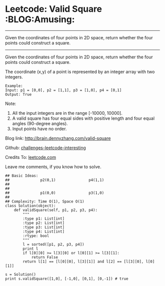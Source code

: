 # Leetcode: Valid Square     :BLOG:Amusing:


---

Given the coordinates of four points in 2D space, return whether the four points could construct a square.  

---

Given the coordinates of four points in 2D space, return whether the four points could construct a square.  

The coordinate (x,y) of a point is represented by an integer array with two integers.  

    Example:
    Input: p1 = [0,0], p2 = [1,1], p3 = [1,0], p4 = [0,1]
    Output: True

Note:  

1.  All the input integers are in the range [-10000, 10000].
2.  A valid square has four equal sides with positive length and four equal angles (90-degree angles).
3.  Input points have no order.

Blog link: <http://brain.dennyzhang.com/valid-square>  

Github: [challenges-leetcode-interesting](https://github.com/DennyZhang/challenges-leetcode-interesting/tree/master/valid-square)  

Credits To: [leetcode.com](https://leetcode.com/problems/valid-square/description)  

Leave me comments, if you know how to solve.  

    ## Basic Ideas:
    ##              p2(0,1)               p4(1,1)
    ##
    ##
    ##              p1(0,0)               p3(1,0)
    ##
    ## Complexity: Time O(1), Space O(1)
    class Solution(object):
        def validSquare(self, p1, p2, p3, p4):
            """
            :type p1: List[int]
            :type p2: List[int]
            :type p3: List[int]
            :type p4: List[int]
            :rtype: bool
            """
            l = sorted([p1, p2, p3, p4])
            print l
            if l[0][0] >= l[3][0] or l[0][1] >= l[3][1]:
                return False
            return l[1] == [l[0][0], l[3][1]] and l[2] == [l[3][0], l[0][1]]
    
    s = Solution()
    print s.validSquare([1,0], [-1,0], [0,1], [0,-1]) # true
